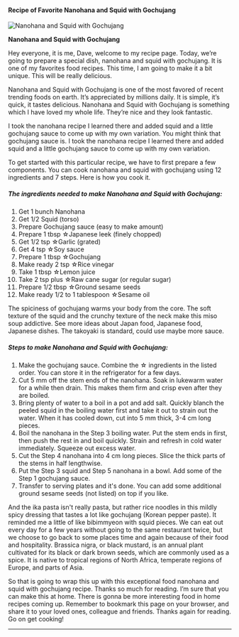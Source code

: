             

#### Recipe of Favorite Nanohana and Squid with Gochujang

![Nanohana and Squid with Gochujang](https://img-global.cpcdn.com/recipes/6019400026030080/751x532cq70/nanohana-and-squid-with-gochujang-recipe-main-photo.jpg)

**Nanohana and Squid with Gochujang**

Hey everyone, it is me, Dave, welcome to my recipe page. Today, we’re going to prepare a special dish, nanohana and squid with gochujang. It is one of my favorites food recipes. This time, I am going to make it a bit unique. This will be really delicious.

Nanohana and Squid with Gochujang is one of the most favored of recent trending foods on earth. It’s appreciated by millions daily. It is simple, it’s quick, it tastes delicious. Nanohana and Squid with Gochujang is something which I have loved my whole life. They’re nice and they look fantastic.

I took the nanohana recipe I learned there and added squid and a little gochujang sauce to come up with my own variation. You might think that gochujang sauce is. I took the nanohana recipe I learned there and added squid and a little gochujang sauce to come up with my own variation.

To get started with this particular recipe, we have to first prepare a few components. You can cook nanohana and squid with gochujang using 12 ingredients and 7 steps. Here is how you cook it.

##### The ingredients needed to make Nanohana and Squid with Gochujang:

1.  Get 1 bunch Nanohana
2.  Get 1/2 Squid (torso)
3.  Prepare Gochujang sauce (easy to make amount)
4.  Prepare 1 tbsp ☆Japanese leek (finely chopped)
5.  Get 1/2 tsp ☆Garlic (grated)
6.  Get 4 tsp ☆Soy sauce
7.  Prepare 1 tbsp ☆Gochujang
8.  Make ready 2 tsp ☆Rice vinegar
9.  Take 1 tbsp ☆Lemon juice
10.  Take 2 tsp plus ☆Raw cane sugar (or regular sugar)
11.  Prepare 1/2 tbsp ☆Ground sesame seeds
12.  Make ready 1/2 to 1 tablespoon ☆Sesame oil

The spiciness of gochujang warms your body from the core. The soft texture of the squid and the crunchy texture of the neck make this miso soup addictive. See more ideas about Japan food, Japanese food, Japanese dishes. The takoyaki is standard, could use maybe more sauce.

##### Steps to make Nanohana and Squid with Gochujang:

1.  Make the gochujang sauce. Combine the ☆ ingredients in the listed order. You can store it in the refrigerator for a few days.
2.  Cut 5 mm off the stem ends of the nanohana. Soak in lukewarm water for a while then drain. This makes them firm and crisp even after they are boiled.
3.  Bring plenty of water to a boil in a pot and add salt. Quickly blanch the peeled squid in the boiling water first and take it out to strain out the water. When it has cooled down, cut into 5 mm thick, 3-4 cm long pieces.
4.  Boil the nanohana in the Step 3 boiling water. Put the stem ends in first, then push the rest in and boil quickly. Strain and refresh in cold water immediately. Squeeze out excess water.
5.  Cut the Step 4 nanohana into 4 cm long pieces. Slice the thick parts of the stems in half lengthwise.
6.  Put the Step 3 squid and Step 5 nanohana in a bowl. Add some of the Step 1 gochujang sauce.
7.  Transfer to serving plates and it's done. You can add some additional ground sesame seeds (not listed) on top if you like.

And the ika pasta isn't really pasta, but rather rice noodles in this mildly spicy dressing that tastes a lot like gochujang (Korean pepper paste). It reminded me a little of like bibimmyeon with squid pieces. We can eat out every day for a few years without going to the same restaurant twice, but we choose to go back to some places time and again because of their food and hospitality. Brassica nigra, or black mustard, is an annual plant cultivated for its black or dark brown seeds, which are commonly used as a spice. It is native to tropical regions of North Africa, temperate regions of Europe, and parts of Asia.

So that is going to wrap this up with this exceptional food nanohana and squid with gochujang recipe. Thanks so much for reading. I’m sure that you can make this at home. There is gonna be more interesting food in home recipes coming up. Remember to bookmark this page on your browser, and share it to your loved ones, colleague and friends. Thanks again for reading. Go on get cooking!

* * *